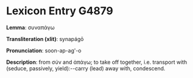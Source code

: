 # Lexicon Entry G4879

**Lemma**: συναπάγω

**Transliteration (xlit)**: synapágō

**Pronunciation**: soon-ap-ag'-o

**Description**:
from σύν and ἀπάγω; to take off together, i.e. transport with (seduce, passively, yield):--carry (lead) away with, condescend.
